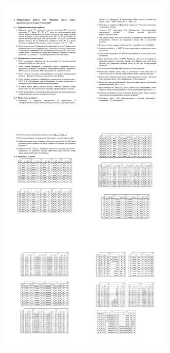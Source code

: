 ![im1](https://github.com/Shemka/ITMO-labs/blob/main/inf/lab0/lab0_images/lab0_inf-1.jpg)
![im2](https://github.com/Shemka/ITMO-labs/blob/main/inf/lab0/lab0_images/lab0_inf-2.jpg)
![im3](https://github.com/Shemka/ITMO-labs/blob/main/inf/lab0/lab0_images/lab0_inf-3.jpg)
